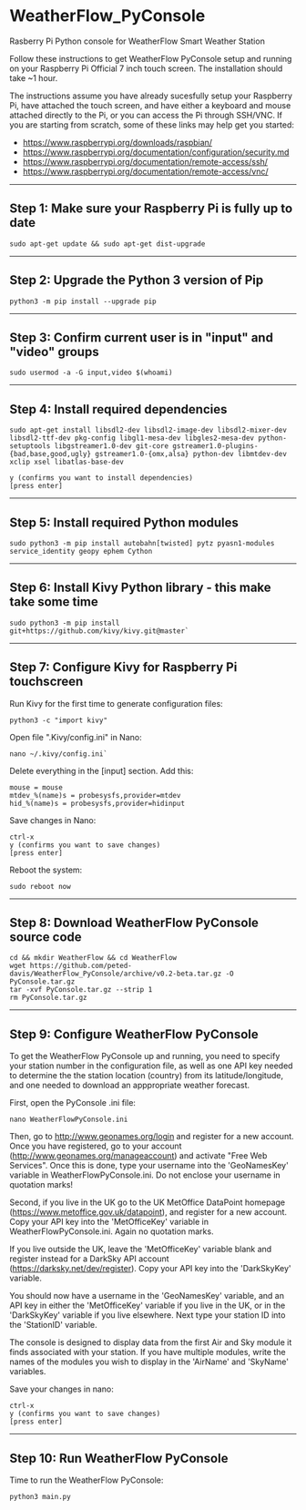 # WeatherFlow_PyConsole
Rasberry Pi Python console for WeatherFlow Smart Weather Station

Follow these instructions to get WeatherFlow PyConsole setup and running on your 
Raspberry Pi Official 7 inch touch screen. The installation should take ~1 hour.

The instructions assume you have already sucesfully setup your Raspberry Pi, 
have attached the touch screen, and have either a keyboard and mouse attached 
directly to the Pi, or you can access the Pi through SSH/VNC. If you are 
starting from scratch, some of these links may help get you started:

* https://www.raspberrypi.org/downloads/raspbian/
* https://www.raspberrypi.org/documentation/configuration/security.md
* https://www.raspberrypi.org/documentation/remote-access/ssh/
* https://www.raspberrypi.org/documentation/remote-access/vnc/

---
Step 1: Make sure your Raspberry Pi is fully up to date
---

```
sudo apt-get update && sudo apt-get dist-upgrade
```

---
Step 2: Upgrade the Python 3 version of Pip
---

```
python3 -m pip install --upgrade pip
```	

---
Step 3: Confirm current user is in "input" and "video" groups
---

```
sudo usermod -a -G input,video $(whoami)
```

---
Step 4: Install required dependencies
---

`sudo apt-get install libsdl2-dev libsdl2-image-dev libsdl2-mixer-dev libsdl2-ttf-dev pkg-config libgl1-mesa-dev libgles2-mesa-dev python-setuptools libgstreamer1.0-dev git-core gstreamer1.0-plugins-{bad,base,good,ugly} gstreamer1.0-{omx,alsa} python-dev libmtdev-dev xclip xsel libatlas-base-dev`

```
y (confirms you want to install dependencies)
[press enter]
```

---
Step 5: Install required Python modules
---

```
sudo python3 -m pip install autobahn[twisted] pytz pyasn1-modules service_identity geopy ephem Cython
```

---
Step 6: Install Kivy Python library - this make take some time
--- 

```
sudo python3 -m pip install git+https://github.com/kivy/kivy.git@master`
```

---
Step 7: Configure Kivy for Raspberry Pi touchscreen
---
Run Kivy for the first time to generate configuration files:

```
python3 -c "import kivy"
```

Open file ".Kivy/config.ini" in Nano:

```
nano ~/.kivy/config.ini`
```

Delete everything in the [input] section. Add this:

```
mouse = mouse
mtdev_%(name)s = probesysfs,provider=mtdev
hid_%(name)s = probesysfs,provider=hidinput
```	

Save changes in Nano:

```
ctrl-x
y (confirms you want to save changes)
[press enter]
```

Reboot the system:

```
sudo reboot now
```

---
Step 8: Download WeatherFlow PyConsole source code
---

```
cd && mkdir WeatherFlow && cd WeatherFlow
wget https://github.com/peted-davis/WeatherFlow_PyConsole/archive/v0.2-beta.tar.gz -O PyConsole.tar.gz
tar -xvf PyConsole.tar.gz --strip 1
rm PyConsole.tar.gz
```

---
Step 9: Configure WeatherFlow PyConsole
---
To get the WeatherFlow PyConsole up and running, you need to specify your 
station number in the configuration file, as well as one API key needed to
determine the the station location (country) from its latitude/longitude, and 
one needed to download an apppropriate weather forecast.

First, open the PyConsole .ini file:

```
nano WeatherFlowPyConsole.ini
```
	
Then, go to http://www.geonames.org/login and register for a new account. Once
you have registered, go to your account (http://www.geonames.org/manageaccount)
and activate "Free Web Services". Once this is done, type your username into the
'GeoNamesKey' variable in WeatherFlowPyConsole.ini. Do not enclose your username
in quotation marks!

Second, if you live in the UK go to the UK MetOffice DataPoint homepage
(https://www.metoffice.gov.uk/datapoint), and register for a new account. Copy
your API key into the 'MetOfficeKey' variable in WeatherFlowPyConsole.ini. Again
no quotation marks.

If you live outside the UK, leave the 'MetOfficeKey' variable blank and register
instead for a DarkSky API account (https://darksky.net/dev/register). Copy your
API key into the 'DarkSkyKey' variable.

You should now have a username in the 'GeoNamesKey' variable, and an API key in
either the 'MetOfficeKey' variable if you live in the UK, or in the 'DarkSkyKey' 
variable if you live elsewhere. Next type your station ID into the 'StationID'
variable. 

The console is designed to display data from the first Air and Sky module
it finds associated with your station. If you have multiple modules, write the 
names of the modules you wish to display in the 'AirName' and 'SkyName' 
variables. 

Save your changes in nano:

```
ctrl-x
y (confirms you want to save changes)
[press enter]
```
	
---
Step 10: Run WeatherFlow PyConsole
---
Time to run the WeatherFlow PyConsole:

```
python3 main.py
```
